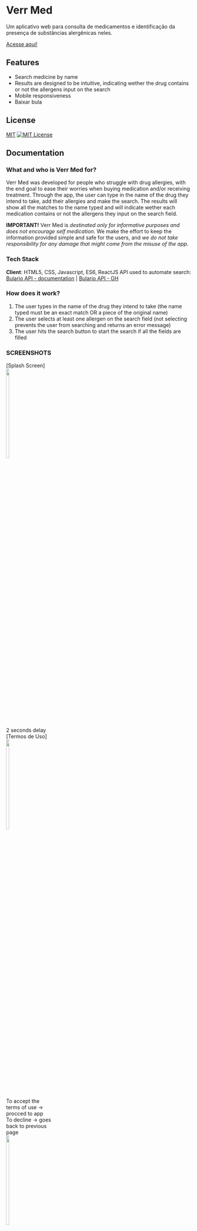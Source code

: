 # Verr Med

Um aplicativo web para consulta de medicamentos e identificação da presença de substâncias alergênicas neles.

[Acesse aqui!](verr-med.netlify.app)


## Features

- Search medicine by name
- Results are designed to be intuitive, indicating wether the drug contains or not the allergens input on the search
- Mobile responsiveness
- Baixar bula

## License

[MIT](https://choosealicense.com/licenses/mit/)
[![MIT License](https://img.shields.io/badge/License-MIT-green.svg)](https://choosealicense.com/licenses/mit/)


## Documentation

### What and who is Verr Med for?
Verr Med was developed for people who struggle with drug allergies, with the end goal to ease their worries when buying medication and/or receiving treatment. Through the app, the user can type in the name of the drug they intend to take, add their allergies and make the search. The results will show all the matches to the name typed and will indicate wether each medication contains or not the allergens they input on the search field.

**IMPORTANT!**
Verr Med is *destinated only for informative purposes and does not encourage self medication.* We make the effort to keep the information provided simple and safe for the users, and *we do not take responsibility for any damage that might come from the misuse of the app*.

### Tech Stack
**Client**: HTML5, CSS, Javascript, ES6, ReactJS
API used to automate search: [Bulario API - documentation](https://bula.vercel.app/docs) | [Bulario API - GH](https://github.com/iuryLandin/bulario-api)

### How does it work?
1. The user types in the name of the drug they intend to take
    (the name typed must be an exact match OR a piece of the original name)
3. The user selects at least one allergen on the search field
    (not selecting prevents the user from searching and returns an error message)
5. The user hits the search button to start the search if all the fields are filled

### SCREENSHOTS
<div style="width: 25%">
    [Splash Screen] <br>
    <img width="25%" src="https://github.com/mclaramarinho/verrmed/assets/119897667/e37b9371-6291-43e6-ab17-e05bd6717c9c" /><br>
    2 seconds delay
</div>
<div style="width: 25%">
    [Termos de Uso]<br>
    <img width="25%" src="https://github.com/mclaramarinho/verrmed/assets/119897667/7ae51960-75a7-4a14-bdba-bab7e7eaefd2" /><br>
    To accept the terms of use → procced to app<br>
    To decline → goes back to previous page
</div>
<div style="width: 25%">
    <img width="25%" src="https://github.com/mclaramarinho/verrmed/assets/119897667/ffc1d748-aa23-4fd0-b710-2609ba498171" /><br>
    Loading animation while the API is working
</div>

<div style="width: 25%">
    <img width="25%" src="https://github.com/mclaramarinho/verrmed/assets/119897667/6c6a4364-df3c-4d91-909b-72d74d60e4cf" /><br>
    Error message after trying to search with empty input fields
</div>
<div style="width: 25%">
    <img width="25%" src="https://github.com/mclaramarinho/verrmed/assets/119897667/ad2d3498-c209-44e8-b711-ca8a4f7ff393" /><br>
    Result cards after search is completed
</div>
<div style="width: 25%">
    <img width="25%" src="https://github.com/mclaramarinho/verrmed/assets/119897667/f7be65a8-0d04-4808-9de1-a9d1865aa2fe" /><br>
    "Limpar Filtro" button to clean the allergens input
</div>
<div style="width: 25%">
    <img width="25%" src="https://github.com/mclaramarinho/verrmed/assets/119897667/864db2d3-e7ef-4b3d-9da8-d84163a614f2" /><br>
    FAQ
</div>
## Authors

- [@mclaramarinho](https://www.github.com/mclaramarinho)
